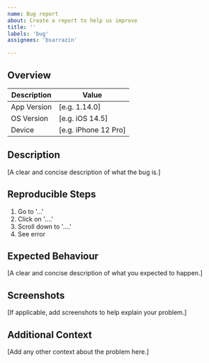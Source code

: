 ```yaml
---
name: Bug report
about: Create a report to help us improve
title: ''
labels: 'bug'
assignees: 'bsarrazin'

---
```


## Overview
Description | Value
--- | ---
App Version | [e.g. 1.14.0]
OS Version | [e.g. iOS 14.5]
Device | [e.g. iPhone 12 Pro]

## Description

[A clear and concise description of what the bug is.]

## Reproducible Steps

1. Go to '...'
2. Click on '....'
3. Scroll down to '....'
4. See error

## Expected Behaviour

[A clear and concise description of what you expected to happen.]

## Screenshots

[If applicable, add screenshots to help explain your problem.]


## Additional Context

[Add any other context about the problem here.]
